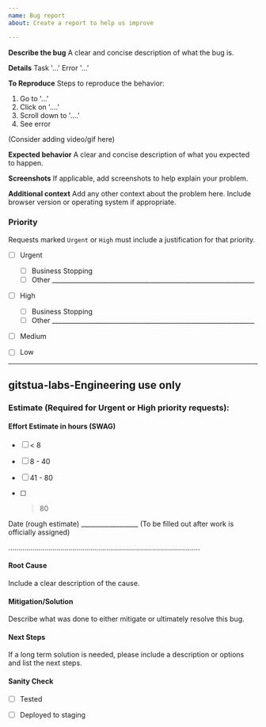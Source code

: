 ```yaml
---
name: Bug report
about: Create a report to help us improve

---
```


**Describe the bug**
A clear and concise description of what the bug is.

**Details**
Task '...'
Error '...'

**To Reproduce**
Steps to reproduce the behavior:
1. Go to '...'
2. Click on '....'
3. Scroll down to '....'
4. See error

(Consider adding video/gif here)

**Expected behavior**
A clear and concise description of what you expected to happen.

**Screenshots**
If applicable, add screenshots to help explain your problem.

**Additional context**
Add any other context about the problem here. Include browser version or operating system if appropriate.

### Priority
Requests marked `Urgent` or `High` must include a justification for that priority. 
- [ ] Urgent 
  - [ ] Business Stopping 
  - [ ] Other ________________________________________________________________

- [ ] High
  - [ ] Business Stopping 
  - [ ] Other ________________________________________________________________

- [ ] Medium

- [ ] Low


***********************************************************************
## gitstua-labs-Engineering use only

### Estimate (Required for Urgent or High priority requests):
#### Effort Estimate in hours (SWAG)

- [ ] < 8     

- [ ] 8 - 40        

- [ ] 41 - 80  

- [ ] > 80     

Date (rough estimate) __________________ (To be filled out after work is officially assigned)

................................................................................................
#### Root Cause
Include a clear description of the cause.

#### Mitigation/Solution
Describe what was done to either mitigate or ultimately resolve this bug.

#### Next Steps
If a long term solution is needed, please include a description or options and list the next steps.

#### Sanity Check
- [ ] Tested

- [ ] Deployed to staging

